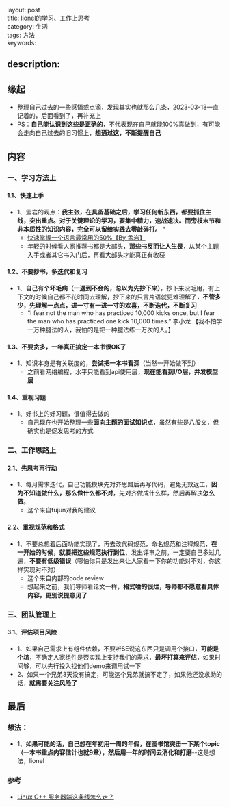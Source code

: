 layout: post  
title: lionel的学习、工作上思考  
category: 生活     
tags: 方法     
keywords:   

description:   
---  

##  缘起

+ 整理自己过去的一些感悟或点滴，发现其实也就那么几条，2023-03-18一直记着的，后面看到了，再补充上
+ PS：**自己能认识到这些是正确的**，不代表现在自己就能100%真做到，有可能会走向自己过去的旧习惯上，**想通过这，不断提醒自己**

##  内容

### 一、学习方法上

#### 1.1、快速上手

+ 1、孟岩的观点：**我主张，在具备基础之后，学习任何新东西，都要抓住主线，突出重点。对于关键理论的学习，要集中精力，速战速决。而旁枝末节和非本质性的知识内容，完全可以留给实践去零敲碎打。 “**
  + [快速掌握一个语言最常用的50%【By 孟岩】](https://publish.illinois.edu/weiyang-david/2014/12/22/%E5%BF%AB%E9%80%9F%E6%8E%8C%E6%8F%A1%E4%B8%80%E4%B8%AA%E8%AF%AD%E8%A8%80%E6%9C%80%E5%B8%B8%E7%94%A8%E7%9A%8450-%EF%BC%88by-%E5%AD%9F%E5%B2%A9%EF%BC%89/)
  + 年轻的时候看人家推荐书都是大部头，**那些书反而让人生畏**，从某个主题入手或者其它书入门后，再看大部头才能真正有收获

#### 1.2、不要抄书，多迭代和复习

+ 1、**自己有个坏毛病（一遇到不会的，总以为先抄下来）**，抄下来没毛用，有上下文的时候自己都不花时间去理解，抄下来的只言片语就更难理解了，**不管多少，先理解一点点，进一寸有一进一寸的欢喜，不断迭代，不断复习**
  + “I fear not the man who has practiced 10,000 kicks once, but I fear the man who has practiced one kick 10,000 times.” 李小龙  【我不怕学一万种腿法的人，我怕的是把一种腿法练一万次的人。】

#### 1.3、不要贪多，一年真正搞定一本书很OK了

+ 1、知识本身是有关联度的，**尝试把一本书看深**（当然一开始做不到）
  + 之前看网络编程，水平只能看到api使用层，**现在能看到I/O层，并发模型层**

#### 1.4、重视习题

+ 1、好书上的好习题，很值得去做的
  + 自己现在也开始整理一些**面向主题的面试知识点**，虽然有些是八股文，但确实也是促发思考的方式

### 二、工作思路上

#### 2.1、先思考再行动

+ 1、每月需求迭代，自己功能模块先对齐思路后再写代码，避免无效返工，**因为不知道做什么，那么做什么都不对**，先对齐做成什么样，然后再解决**怎么做**。
  + 这个来自fujun对我的建议

#### 2.2、重视规范和格式

+ 1、不要总想着后面功能实现了，再去改代码规范，命名规范和注释规范，**在一开始的时候，就要把这些规范执行到位**，发出评审之前，一定要自己多过几遍，**不要有低级错误**（哪怕你只是发出来让人家看一下你的功能对不对，你这样实现对不对）
  + 这个来自内部的code review
  + 想起来之前，我们导师看论文一样，**格式啥的很烂，导师都不愿意看具体内容，更别说提意见了**

### 三、团队管理上

#### 3.1、评估项目风险

+ 1、如果自己需求上有组件依赖，不要听SE说这东西只是调用个接口，**可能是个坑**，不确定人家组件是否实现上支持我们的需求，**最坏打算来评估**，如果时间够，可以先行投入找他们demo来调用试一下
+ 2、如果一个兄弟3天没有搞定，可能这个兄弟就搞不定了，如果他还没求助的话，**就需要关注风险了**

##  最后

### 想法：

+ 1、**如果可能的话，自己想在年初用一周的年假，在图书馆突击一下某个topic（一本书重点内容估计也就9章），然后用一年的时间去消化和打磨**--这是想法，lionel

### 参考

+ [Linux C++ 服务器端这条线怎么走？](https://www.sohu.com/a/483906651_121124360)
